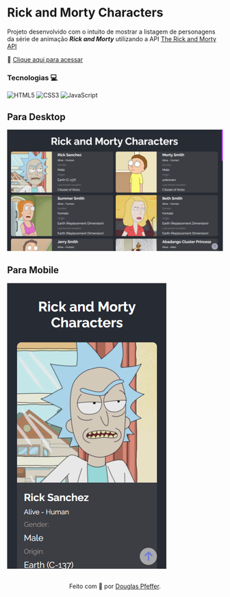 # Rick and Morty Characters

Projeto desenvolvido com o intuito de mostrar a listagem de personagens da série de animação ***Rick and Morty*** utilizando a API [The Rick and Morty API](https://rickandmortyapi.com/)

🔗 [Clique aqui para acessar](https://douglaspfeffer.github.io/rick-and-morty/)

### Tecnologias 💻
![HTML5](https://img.shields.io/badge/HTML5-000?style=for-the-badge&logo=html5)
![CSS3](https://img.shields.io/badge/CSS3-000?style=for-the-badge&logo=css3&logoColor=264CE4)
![JavaScript](https://img.shields.io/badge/JavaScript-000?style=for-the-badge&logo=javascript)

## Para Desktop
![Preview](./assets/images/preview-desktop.png)

## Para Mobile
![Preview](./assets/images/preview-mobile.png)

##
<div align="center">Feito com 💙 por <a href="https://github.com/douglaspfeffer">Douglas Pfeffer</a>.</div>
